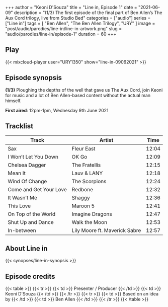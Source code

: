 +++
author = "Keoni D'Souza"
title = "Line in, Episode 1"
date = "2021-06-09"
description = "(1/3) The first episode of the final part of Ben Allen’s The Aux Cord trilogy, live from Studio Bed"
categories = ["audio"]
series = ["Line in"]
tags = [
    "Ben Allen",
    "The Ben Allen Trilogy",
    "URY"
]
image = "post/audio/parodies/line-in/line-in-artwork.png"
slug = "audio/parodies/line-in/episode-1"
duration = 60
+++

## Play

{{< mixcloud-player user="URY1350" show="line-in-09062021" >}}

## Episode synopsis

**(1/3)** Ploughing the depths of the well that gave us The Aux Cord, join Keoni for music and a lot of Ben Allen-based content without the actual man himself.

**First aired**: 12pm-1pm, Wednesday 9th June 2021

## Tracklist

| Track                  | Artist                        | Time  |
|------------------------|-------------------------------|-------|
| Sax                    | Fleur East                    | 12:04 |
| I Won’t Let You Down   | OK Go                         | 12:09 |
| Chelsea Dagger         | The Fratellis                 | 12:15 |
| Mean It                | Lauv & LANY                   | 12:18 |
| Wind Of Change         | The Scorpions                 | 12:24 |
| Come and Get Your Love | Redbone                       | 12:32 |
| It Wasn’t Me           | Shaggy                        | 12:36 |
| This Love              | Maroon 5                      | 12:41 |
| On Top of the World    | Imagine Dragons               | 12:47 |
| Shut Up and Dance      | Walk the Moon                 | 12:53 |
| In-between             | Lily Moore ft. Maverick Sabre | 12:57 |

## About Line in

{{< synopses/line-in-synopsis >}}

## Episode credits

{{< table >}}
    {{< tr >}}
        {{< td >}}
            Presenter / Producer
        {{< /td >}}
        {{< td >}}
            Keoni D'Souza
        {{< /td >}}
    {{< /tr >}}
    {{< tr >}}
        {{< td >}}
            Based on an idea by
        {{< /td >}}
        {{< td >}}
            Ben Allen
        {{< /td >}}
    {{< /tr >}}
{{< /table >}}
